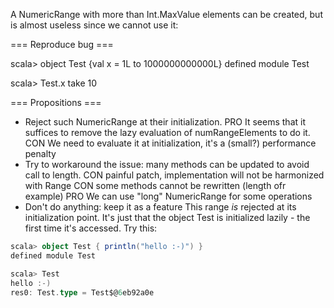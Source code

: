A NumericRange with more than Int.MaxValue elements can be created, but is almost useless since we cannot use it: 

=== Reproduce bug ===

scala> object Test {val x = 1L to 1000000000000L}
defined module Test

scala> Test.x take 10

=== Propositions ===

- Reject such NumericRange at their initialization.
   PRO It seems that it suffices to remove the lazy evaluation of numRangeElements to do it.
   CON We need to evaluate it at initialization, it's a (small?) performance penalty
- Try to workaround the issue: many methods can be updated to avoid call to length.
   CON painful patch, implementation will not be harmonized with Range
   CON some methods cannot be rewritten (length ofr example)
   PRO We can use "long" NumericRange for some operations
- Don't do anything: keep it as a feature
This range *is* rejected at its initialization point. It's just that the object Test is initialized lazily - the first time it's accessed.
Try this:

```scala
scala> object Test { println("hello :-)") }
defined module Test

scala> Test
hello :-)
res0: Test.type = Test$@6eb92a0e
```
